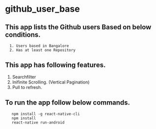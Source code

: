 # github_user_base

## This app lists the Github users Based on below conditions.
      1. Users based in Bangalore
      2. Has at least one Repository

## This app has following features.
  1. Searchfilter
  2. Inifinite Scrolling.  (Vertical Pagination)
  3. Pull to refresh.
  
  
 ## To run the app follow below commands.
 ```
    npm install -g react-native-cli  
    npm install
    react-native run-android
 ```

      
